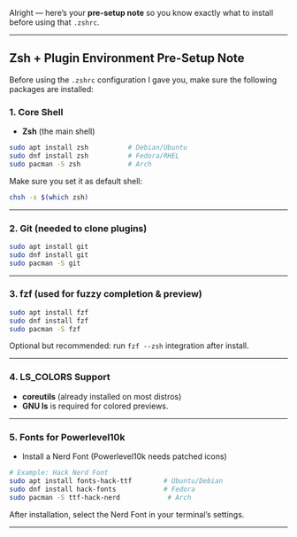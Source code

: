 Alright — here’s your **pre-setup note** so you know exactly what to install before using that `.zshrc`.

---

## **Zsh + Plugin Environment Pre-Setup Note**

Before using the `.zshrc` configuration I gave you, make sure the following packages are installed:

### **1. Core Shell**

* **Zsh** (the main shell)

```bash
sudo apt install zsh          # Debian/Ubuntu
sudo dnf install zsh          # Fedora/RHEL
sudo pacman -S zsh            # Arch
```

Make sure you set it as default shell:

```bash
chsh -s $(which zsh)
```

---

### **2. Git** (needed to clone plugins)

```bash
sudo apt install git
sudo dnf install git
sudo pacman -S git
```

---

### **3. fzf** (used for fuzzy completion & preview)

```bash
sudo apt install fzf
sudo dnf install fzf
sudo pacman -S fzf
```

Optional but recommended: run `fzf --zsh` integration after install.

---

### **4. LS\_COLORS Support**

* **coreutils** (already installed on most distros)
* **GNU ls** is required for colored previews.

---

### **5. Fonts for Powerlevel10k**

* Install a Nerd Font (Powerlevel10k needs patched icons)

```bash
# Example: Hack Nerd Font
sudo apt install fonts-hack-ttf        # Ubuntu/Debian
sudo dnf install hack-fonts            # Fedora
sudo pacman -S ttf-hack-nerd            # Arch
```

After installation, select the Nerd Font in your terminal’s settings.

---